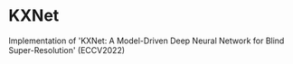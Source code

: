 # KXNet
Implementation of 'KXNet: A Model-Driven Deep Neural Network for Blind Super-Resolution' (ECCV2022)
